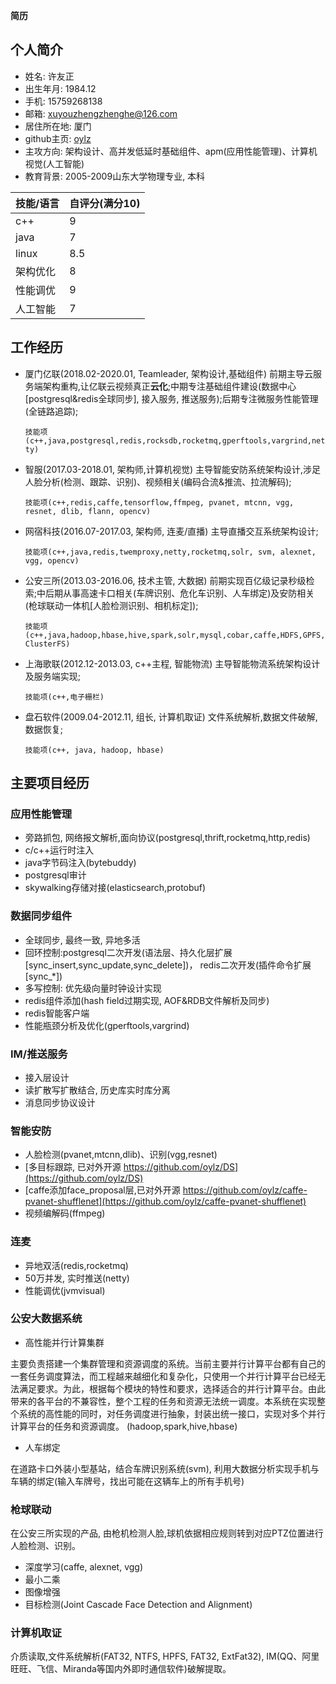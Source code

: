 **简历**
## 个人简介

* 姓名: 许友正
* 出生年月: 1984.12
* 手机: 15759268138
* 邮箱: xuyouzhengzhenghe@126.com
* 居住所在地: 厦门
* github主页:  [oylz](https://github.com/oylz)
* 主攻方向: 架构设计、高并发低延时基础组件、apm(应用性能管理)、计算机视觉(人工智能)
* 教育背景: 2005-2009山东大学物理专业, 本科

技能/语言|自评分(满分10)
-|-
c++|9
java|7
linux|8.5
架构优化|8
性能调优|9
人工智能|7

## 工作经历

* 厦门亿联(2018.02-2020.01, Teamleader, 架构设计,基础组件)
前期主导云服务端架构重构,让亿联云视频真正**云化**;中期专注基础组件建设\(数据中心\[postgresql&redis全球同步\], 接入服务, 推送服务\);后期专注微服务性能管理\(全链路追踪\);

   ```技能项(c++,java,postgresql,redis,rocksdb,rocketmq,gperftools,vargrind,netty)```

* 智服(2017.03-2018.01, 架构师,计算机视觉)
主导智能安防系统架构设计,涉足人脸分析\(检测、跟踪、识别\)、视频相关\(编码合流&推流、拉流解码\);

   ```技能项(c++,redis,caffe,tensorflow,ffmpeg, pvanet, mtcnn, vgg, resnet, dlib, flann, opencv)```

* 网宿科技(2016.07-2017.03, 架构师, 连麦/直播)
主导直播交互系统架构设计;

   ```技能项(c++,java,redis,twemproxy,netty,rocketmq,solr, svm, alexnet, vgg, opencv)```

* 公安三所(2013.03-2016.06, 技术主管, 大数据)
前期实现百亿级记录秒级检索;中后期从事高速卡口相关\(车牌识别、危化车识别、人车绑定\)及安防相关\(枪球联动一体机\[人脸检测识别、相机标定\]\);

   ```技能项(c++,java,hadoop,hbase,hive,spark,solr,mysql,cobar,caffe,HDFS,GPFS,ClusterFS)```

* 上海歌联(2012.12-2013.03, c++主程, 智能物流)
主导智能物流系统架构设计及服务端实现;

   ```技能项(c++,电子栅栏)```

* 盘石软件(2009.04-2012.11, 组长, 计算机取证)
文件系统解析,数据文件破解,数据恢复;

   ```技能项(c++, java, hadoop, hbase)```

## 主要项目经历

### 应用性能管理
* 旁路抓包, 网络报文解析,面向协议(postgresql,thrift,rocketmq,http,redis)
* c/c++运行时注入
* java字节码注入(bytebuddy)
* postgresql审计
* skywalking存储对接(elasticsearch,protobuf)

### 数据同步组件
* 全球同步, 最终一致, 异地多活
* 回环控制:postgresql二次开发\(语法层、持久化层扩展\[sync_insert,sync_update,sync_delete\]\)， redis二次开发\(插件命令扩展\[sync_\*\]\)
* 多写控制: 优先级向量时钟设计实现
* redis组件添加\(hash field过期实现, AOF&RDB文件解析及同步\) 
* redis智能客户端
* 性能瓶颈分析及优化\(gperftools,vargrind\)

### IM/推送服务
* 接入层设计
* 读扩散写扩散结合, 历史库实时库分离
* 消息同步协议设计

### 智能安防
* 人脸检测(pvanet,mtcnn,dlib)、识别(vgg,resnet)
* [多目标跟踪, 已对外开源 https://github.com/oylz/DS](https://github.com/oylz/DS)
* [caffe添加face_proposal层,已对外开源 https://github.com/oylz/caffe-pvanet-shufflenet](https://github.com/oylz/caffe-pvanet-shufflenet)
* 视频编解码(ffmpeg)

### 连麦
* 异地双活(redis,rocketmq)
* 50万并发, 实时推送(netty)
* 性能调优(jvmvisual)

### 公安大数据系统
* 高性能并行计算集群

主要负责搭建一个集群管理和资源调度的系统。当前主要并行计算平台都有自己的一套任务调度算法，而工程越来越细化和复杂化，只使用一个并行计算平台已经无法满足要求。为此，根据每个模块的特性和要求，选择适合的并行计算平台。由此带来的各平台的不兼容性，整个工程的任务和资源无法统一调度。本系统在实现整个系统的高性能的同时，对任务调度进行抽象，封装出统一接口，实现对多个并行计算平台的任务和资源调度。
(hadoop,spark,hive,hbase)

* 人车绑定

在道路卡口外装小型基站，结合车牌识别系统(svm), 利用大数据分析实现手机与车辆的绑定(输入车牌号，找出可能在这辆车上的所有手机号)

### 枪球联动

在公安三所实现的产品, 由枪机检测人脸,球机依据相应规则转到对应PTZ位置进行人脸检测、识别。
* 深度学习(caffe, alexnet, vgg)
* 最小二乘
* 图像增强
* 目标检测(Joint Cascade Face Detection and Alignment)

### 计算机取证

介质读取,文件系统解析(FAT32, NTFS, HPFS, FAT32, ExtFat32), IM(QQ、阿里旺旺、飞信、Miranda等国内外即时通信软件)破解提取。








